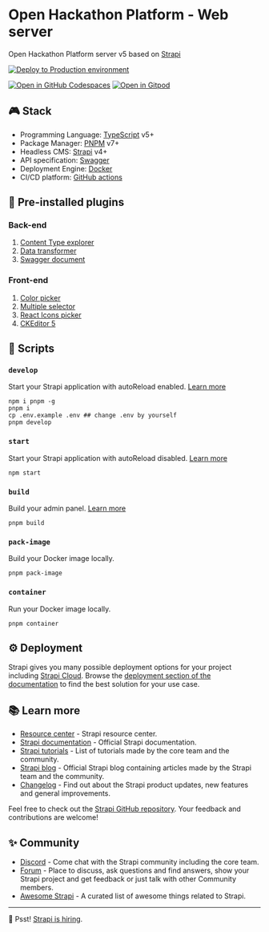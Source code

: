 # Open Hackathon Platform - Web server

Open Hackathon Platform server v5 based on [Strapi][6]

[![Deploy to Production environment](https://github.com/FreeCodeCamp-Chengdu/HOP-server/actions/workflows/deploy-production.yml/badge.svg)][1]

[![Open in GitHub Codespaces](https://github.com/codespaces/badge.svg)][2]
[![Open in Gitpod](https://gitpod.io/button/open-in-gitpod.svg)][3]

## 🎮 Stack

- Programming Language: [TypeScript][4] v5+
- Package Manager: [PNPM][5] v7+
- Headless CMS: [Strapi][6] v4+
- API specification: [Swagger][7]
- Deployment Engine: [Docker][8]
- CI/CD platform: [GitHub actions][9]

## 🔌 Pre-installed plugins

### Back-end

1.  [Content Type explorer][10]
2.  [Data transformer][11]
3.  [Swagger document][12]

### Front-end

1.  [Color picker][13]
2.  [Multiple selector][14]
3.  [React Icons picker][15]
4.  [CKEditor 5][16]

## 🚀 Scripts

### `develop`

Start your Strapi application with autoReload enabled. [Learn more][17]

```shell
npm i pnpm -g
pnpm i
cp .env.example .env ## change .env by yourself
pnpm develop
```

### `start`

Start your Strapi application with autoReload disabled. [Learn more][18]

```shell
npm start
```

### `build`

Build your admin panel. [Learn more][19]

```shell
pnpm build
```

### `pack-image`

Build your Docker image locally.

```shell
pnpm pack-image
```

### `container`

Run your Docker image locally.

```shell
pnpm container
```

## ⚙️ Deployment

Strapi gives you many possible deployment options for your project including [Strapi Cloud][20]. Browse the [deployment section of the documentation][21] to find the best solution for your use case.

## 📚 Learn more

- [Resource center][22] - Strapi resource center.
- [Strapi documentation][23] - Official Strapi documentation.
- [Strapi tutorials][24] - List of tutorials made by the core team and the community.
- [Strapi blog][25] - Official Strapi blog containing articles made by the Strapi team and the community.
- [Changelog][26] - Find out about the Strapi product updates, new features and general improvements.

Feel free to check out the [Strapi GitHub repository][27]. Your feedback and contributions are welcome!

## ✨ Community

- [Discord][28] - Come chat with the Strapi community including the core team.
- [Forum][29] - Place to discuss, ask questions and find answers, show your Strapi project and get feedback or just talk with other Community members.
- [Awesome Strapi][30] - A curated list of awesome things related to Strapi.

---

🤫 Psst! [Strapi is hiring][31].

[1]: https://github.com/FreeCodeCamp-Chengdu/HOP-server/actions/workflows/deploy-production.yml
[2]: https://codespaces.new/FreeCodeCamp-Chengdu/HOP-server
[3]: https://gitpod.io/?autostart=true#https://github.com/FreeCodeCamp-Chengdu/HOP-server
[4]: https://www.typescriptlang.org/
[5]: https://pnpm.io/
[6]: https://strapi.io/
[7]: https://swagger.io/
[8]: https://www.docker.com/
[9]: https://github.com/features/actions
[10]: https://github.com/shahriarkh/strapi-content-type-explorer
[11]: https://github.com/ComfortablyCoding/strapi-plugin-transformer
[12]: https://github.com/strapi/strapi/tree/develop/packages/plugins/documentation
[13]: https://github.com/strapi/strapi/tree/develop/packages/plugins/color-picker
[14]: https://github.com/Zaydme/strapi-plugin-multi-select
[15]: https://github.com/DanielPantle/strapi-plugin-react-icons
[16]: https://github.com/ckeditor/strapi-plugin-ckeditor
[17]: https://docs.strapi.io/dev-docs/cli#strapi-develop
[18]: https://docs.strapi.io/dev-docs/cli#strapi-start
[19]: https://docs.strapi.io/dev-docs/cli#strapi-build
[20]: https://cloud.strapi.io/
[21]: https://docs.strapi.io/dev-docs/deployment
[22]: https://strapi.io/resource-center
[23]: https://docs.strapi.io/
[24]: https://strapi.io/tutorials
[25]: https://strapi.io/blog
[26]: https://strapi.io/changelog
[27]: https://github.com/strapi/strapi
[28]: https://discord.strapi.io/
[29]: https://forum.strapi.io/
[30]: https://github.com/strapi/awesome-strapi
[31]: https://strapi.io/careers
